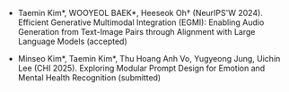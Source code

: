 - Taemin Kim*, WOOYEOL BAEK*, Heeseok Oh† (NeurIPS'W 2024). Efficient Generative Multimodal Integration (EGMI): Enabling Audio Generation from Text-Image Pairs through Alignment with Large Language Models (accepted)

- Minseo Kim*, Taemin Kim*, Thu Hoang Anh Vo, Yugyeong Jung, Uichin Lee  (CHI 2025). Exploring Modular Prompt Design for Emotion and Mental Health Recognition (submitted)
